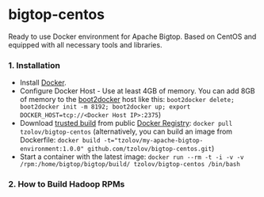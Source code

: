 # bigtop-centos
Ready to use Docker environment for Apache Bigtop. Based on CentOS and equipped with all necessary tools and libraries. 

### 1. Installation

* Install [Docker](https://www.docker.io/).
* Configure Docker Host - Use at least 4GB of memory. You can add 8GB of memory to the [boot2docker](http://boot2docker.io/) host like this: `boot2docker delete; boot2docker init -m 8192; boot2docker up; export DOCKER_HOST=tcp://<Docker Host IP>:2375`)
* Download [trusted build](https://registry.hub.docker.com/u/tzolov/bigtop-centos/) from public [Docker Registry](https://index.docker.io/): `docker pull tzolov/bigtop-centos` (alternatively, you can build an image from Dockerfile: `docker build -t="tzolov/my-apache-bigtop-environment:1.0.0" github.com/tzolov/bigtop-centos.git`)
* Start a container with the latest image: `docker run --rm -t -i -v -v /rpm:/home/bigtop/bigtop/build/ tzolov/bigtop-centos /bin/bash`


### 2. How to Build Hadoop RPMs
